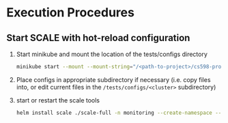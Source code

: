 # Execution Procedures

## Start SCALE with hot-reload configuration

1. Start minikube and mount the location of the tests/configs directory

    ```bash
    minikube start --mount --mount-string="/<path-to-project>/cs598-project/tests/configs:/mnt/config"
    ```

2. Place configs in appropriate subdirectory if necessary (i.e. copy files into, or edit current files in the `/tests/configs/<cluster>` subdirectory)

3. start or restart the scale tools

    ```bash
    helm install scale ./scale-full -n monitoring --create-namespace --set sampler.trainSize=150 --set modeler.targetNamespace=demo 
    ```
